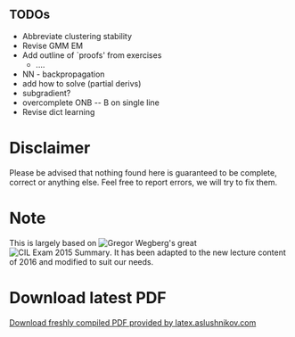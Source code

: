 ## TODOs

- Abbreviate clustering stability  
- Revise GMM EM
- Add outline of `proofs' from exercises
	- ....
- NN - backpropagation
- add how to solve (partial derivs)
- subgradient?
- overcomplete ONB -- B on single line
- Revise dict learning

# Disclaimer
Please be advised that nothing found here is guaranteed to be complete, correct or anything else. Feel free to report errors, we will try to fix them.

# Note
This is largely based on ![Gregor Wegberg's](https://github.com/groggi) great ![CIL Exam 2015 Summary](https://github.com/groggi/eth-cil-exam-summary).
It has been adapted to the new lecture content of 2016 and modified to suit our needs.

# Download latest PDF
[Download freshly compiled PDF provided by latex.aslushnikov.com](http://latex.aslushnikov.com/compile?git=https://github.com/PJK/eth-cil-exam-summary&target=main.tex)
